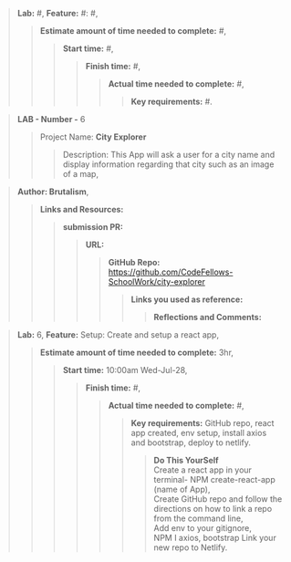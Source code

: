 >**Lab:** #, **Feature:** #: #,
>>**Estimate amount of time needed to complete:** #,
>>>**Start time:** #,
>>>>**Finish time:** #,
>>>>>**Actual time needed to complete:** #,
>>>>>>**Key requirements:** #.

>**LAB - Number -** 6
>>Project Name: **City Explorer** 
>>>Description: This App will ask a user for a city name and display information regarding that city such as an image of a map,

>**Author: Brutalism**,
>>**Links and Resources:**
>>>**submission PR:** 
>>>>**URL:** 
>>>>>**GitHub Repo:** https://github.com/CodeFellows-SchoolWork/city-explorer
>>>>>>**Links you used as reference:**
>>>>>>>**Reflections and Comments:**

>**Lab:** 6, **Feature:** Setup: Create and setup a react app,
>>**Estimate amount of time needed to complete:** 3hr,
>>>**Start time:** 10:00am Wed-Jul-28,
>>>>**Finish time:** #,
>>>>>**Actual time needed to complete:** #,
>>>>>>**Key requirements:** GitHub repo, react app created, env setup, install axios and bootstrap, deploy to netlify.
>>>>>>>**Do This YourSelf**  
Create a react app in your terminal- NPM create-react-app (name of App),   
Create GitHub repo and follow the directions on how to link a repo from the command line,  
Add env to your gitignore,  
NPM I axios, bootstrap
Link your new repo to Netlify.



